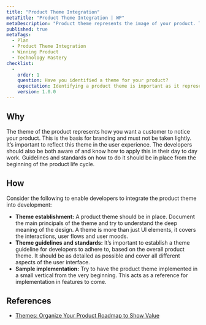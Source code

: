 ```yaml
---
title: "Product Theme Integration"
metaTitle: "Product Theme Integration | WP"
metaDescription: "Product theme represents the image of your product. This action focuses on integrating the previously set product theme, visual element library to code with specific guidelines for developers."
published: true
metaTags:
  - Plan
  - Product Theme Integration
  - Winning Product
  - Technology Mastery
checklist: 
  -
    order: 1
    question: Have you identified a theme for your product?
    expectation: Identifying a product theme is important as it represents how you want a customer to notice your product. 
    version: 1.0.0
---
```



## Why
The theme of the product represents how you want a customer to notice your product. This is the basis for branding and must not be taken lightly. It’s important to reflect this theme in the user experience. The developers should also be both aware of and know how to apply this in their day to day work. Guidelines and standards on how to do it should be in place from the beginning of the product life cycle.

## How
Consider the following to enable developers to integrate the product theme into development:

- **Theme establishment:** A product theme should be in place. Document the main principals of the theme and try to understand the deep meaning of the design. A theme is more than just UI elements, it covers the interactions, user flows and user moods.
- **Theme guidelines and standards:** It’s important to establish a theme guideline for developers to adhere to, based on the overall product theme. It should be as detailed as possible and cover all different aspects of the user interface.
- **Sample implementation:** Try to have the product theme implemented in a small vertical from the very beginning. This acts as a reference for implementation in features to come.

## References
- [Themes: Organize Your Product Roadmap to Show Value](https://www.productplan.com/thinking-themes-organize-product-roadmap-show-customer-value/)
